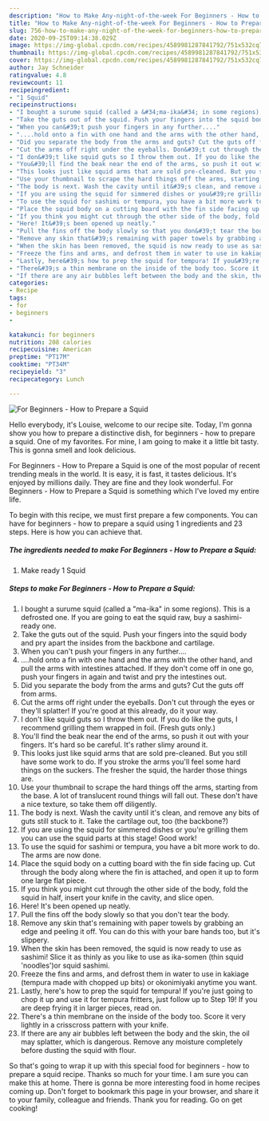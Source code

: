 ```yaml
---
description: "How to Make Any-night-of-the-week For Beginners - How to Prepare a Squid"
title: "How to Make Any-night-of-the-week For Beginners - How to Prepare a Squid"
slug: 756-how-to-make-any-night-of-the-week-for-beginners-how-to-prepare-a-squid
date: 2020-09-25T09:14:38.029Z
image: https://img-global.cpcdn.com/recipes/4589981287841792/751x532cq70/for-beginners-how-to-prepare-a-squid-recipe-main-photo.jpg
thumbnail: https://img-global.cpcdn.com/recipes/4589981287841792/751x532cq70/for-beginners-how-to-prepare-a-squid-recipe-main-photo.jpg
cover: https://img-global.cpcdn.com/recipes/4589981287841792/751x532cq70/for-beginners-how-to-prepare-a-squid-recipe-main-photo.jpg
author: Jay Schneider
ratingvalue: 4.8
reviewcount: 11
recipeingredient:
- "1 Squid"
recipeinstructions:
- "I bought a surume squid (called a &#34;ma-ika&#34; in some regions). This is a defrosted one. If you are going to eat the squid raw, buy a sashimi-ready one."
- "Take the guts out of the squid. Push your fingers into the squid body and pry apart the insides from the backbone and cartilage."
- "When you can&#39;t push your fingers in any further...."
- "....hold onto a fin with one hand and the arms with the other hand, and pull the arms with intestines attached. If they don&#39;t come off in one go, push your fingers in again and twist and pry the intestines out."
- "Did you separate the body from the arms and guts? Cut the guts off from arms."
- "Cut the arms off right under the eyeballs. Don&#39;t cut through the eyes or they&#39;ll splatter! If you&#39;re good at this already, do it your way."
- "I don&#39;t like squid guts so I throw them out. If you do like the guts, I recommend grilling them wrapped in foil. (Fresh guts only.)"
- "You&#39;ll find the beak near the end of the arms, so push it out with your fingers. It&#39;s hard so be careful. It&#39;s rather slimy around it."
- "This looks just like squid arms that are sold pre-cleaned. But you still have some work to do. If you stroke the arms you&#39;ll feel some hard things on the suckers. The fresher the squid, the harder those things are."
- "Use your thumbnail to scrape the hard things off the arms, starting from the base. A lot of translucent round things will fall out. These don&#39;t have a nice texture, so take them off diligently."
- "The body is next. Wash the cavity until it&#39;s clean, and remove any bits of guts still stuck to it. Take the cartilage out, too (the backbone?)"
- "If you are using the squid for simmered dishes or you&#39;re grilling them you can use the squid parts at this stage! Good work!"
- "To use the squid for sashimi or tempura, you have a bit more work to do. The arms are now done."
- "Place the squid body on a cutting board with the fin side facing up. Cut through the body along where the fin is attached, and open it up to form one large flat piece."
- "If you think you might cut through the other side of the body, fold the squid in half, insert your knife in the cavity, and slice open."
- "Here! It&#39;s been opened up neatly."
- "Pull the fins off the body slowly so that you don&#39;t tear the body."
- "Remove any skin that&#39;s remaining with paper towels by grabbing an edge and peeling it off. You can do this with your bare hands too, but it&#39;s slippery."
- "When the skin has been removed, the squid is now ready to use as sashimi! Slice it as thinly as you like to use as ika-somen (thin squid &#39;noodles&#39;)or squid sashimi."
- "Freeze the fins and arms, and defrost them in water to use in kakiage (tempura made with chopped up bits) or okonimiyaki anytime you want."
- "Lastly, here&#39;s how to prep the squid for tempura! If you&#39;re just going to chop it up and use it for tempura fritters, just follow up to Step 19! If you are deep frying it in larger pieces, read on."
- "There&#39;s a thin membrane on the inside of the body too. Score it very lightly in a crisscross pattern with your knife."
- "If there are any air bubbles left between the body and the skin, the oil may splatter, which is dangerous. Remove any moisture completely before dusting the squid with flour."
categories:
- Recipe
tags:
- for
- beginners
- 

katakunci: for beginners  
nutrition: 208 calories
recipecuisine: American
preptime: "PT17M"
cooktime: "PT34M"
recipeyield: "3"
recipecategory: Lunch

---
```



![For Beginners - How to Prepare a Squid](https://img-global.cpcdn.com/recipes/4589981287841792/751x532cq70/for-beginners-how-to-prepare-a-squid-recipe-main-photo.jpg)

Hello everybody, it's Louise, welcome to our recipe site. Today, I'm gonna show you how to prepare a distinctive dish, for beginners - how to prepare a squid. One of my favorites. For mine, I am going to make it a little bit tasty. This is gonna smell and look delicious.

For Beginners - How to Prepare a Squid is one of the most popular of recent trending meals in the world. It is easy, it is fast, it tastes delicious. It's enjoyed by millions daily. They are fine and they look wonderful. For Beginners - How to Prepare a Squid is something which I've loved my entire life.




To begin with this recipe, we must first prepare a few components. You can have for beginners - how to prepare a squid using 1 ingredients and 23 steps. Here is how you can achieve that.

<!--inarticleads1-->

##### The ingredients needed to make For Beginners - How to Prepare a Squid:

1. Make ready 1 Squid




<!--inarticleads2-->

##### Steps to make For Beginners - How to Prepare a Squid:

1. I bought a surume squid (called a &#34;ma-ika&#34; in some regions). This is a defrosted one. If you are going to eat the squid raw, buy a sashimi-ready one.
1. Take the guts out of the squid. Push your fingers into the squid body and pry apart the insides from the backbone and cartilage.
1. When you can&#39;t push your fingers in any further....
1. ....hold onto a fin with one hand and the arms with the other hand, and pull the arms with intestines attached. If they don&#39;t come off in one go, push your fingers in again and twist and pry the intestines out.
1. Did you separate the body from the arms and guts? Cut the guts off from arms.
1. Cut the arms off right under the eyeballs. Don&#39;t cut through the eyes or they&#39;ll splatter! If you&#39;re good at this already, do it your way.
1. I don&#39;t like squid guts so I throw them out. If you do like the guts, I recommend grilling them wrapped in foil. (Fresh guts only.)
1. You&#39;ll find the beak near the end of the arms, so push it out with your fingers. It&#39;s hard so be careful. It&#39;s rather slimy around it.
1. This looks just like squid arms that are sold pre-cleaned. But you still have some work to do. If you stroke the arms you&#39;ll feel some hard things on the suckers. The fresher the squid, the harder those things are.
1. Use your thumbnail to scrape the hard things off the arms, starting from the base. A lot of translucent round things will fall out. These don&#39;t have a nice texture, so take them off diligently.
1. The body is next. Wash the cavity until it&#39;s clean, and remove any bits of guts still stuck to it. Take the cartilage out, too (the backbone?)
1. If you are using the squid for simmered dishes or you&#39;re grilling them you can use the squid parts at this stage! Good work!
1. To use the squid for sashimi or tempura, you have a bit more work to do. The arms are now done.
1. Place the squid body on a cutting board with the fin side facing up. Cut through the body along where the fin is attached, and open it up to form one large flat piece.
1. If you think you might cut through the other side of the body, fold the squid in half, insert your knife in the cavity, and slice open.
1. Here! It&#39;s been opened up neatly.
1. Pull the fins off the body slowly so that you don&#39;t tear the body.
1. Remove any skin that&#39;s remaining with paper towels by grabbing an edge and peeling it off. You can do this with your bare hands too, but it&#39;s slippery.
1. When the skin has been removed, the squid is now ready to use as sashimi! Slice it as thinly as you like to use as ika-somen (thin squid &#39;noodles&#39;)or squid sashimi.
1. Freeze the fins and arms, and defrost them in water to use in kakiage (tempura made with chopped up bits) or okonimiyaki anytime you want.
1. Lastly, here&#39;s how to prep the squid for tempura! If you&#39;re just going to chop it up and use it for tempura fritters, just follow up to Step 19! If you are deep frying it in larger pieces, read on.
1. There&#39;s a thin membrane on the inside of the body too. Score it very lightly in a crisscross pattern with your knife.
1. If there are any air bubbles left between the body and the skin, the oil may splatter, which is dangerous. Remove any moisture completely before dusting the squid with flour.




So that's going to wrap it up with this special food for beginners - how to prepare a squid recipe. Thanks so much for your time. I am sure you can make this at home. There is gonna be more interesting food in home recipes coming up. Don't forget to bookmark this page in your browser, and share it to your family, colleague and friends. Thank you for reading. Go on get cooking!
